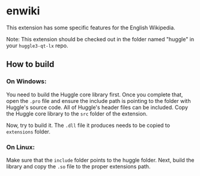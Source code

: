 # enwiki


This extension has some specific features for the English Wikipedia.

Note: This extension should be checked out in the folder named "huggle" in your `huggle3-qt-lx` repo.

## How to build

### On Windows:
You need to build the Huggle core library first. Once you complete that, open the `.pro` file and ensure the include path is pointing to the folder with Huggle's source code. All of Huggle's header files can be included. Copy the Huggle core library to the `src` folder of the extension.

Now, try to build it. The `.dll` file it produces needs to be copied to `extensions` folder.

### On Linux:
Make sure that the `include` folder points to the huggle folder. Next, build the library and copy the `.so` file to the proper extensions path.
